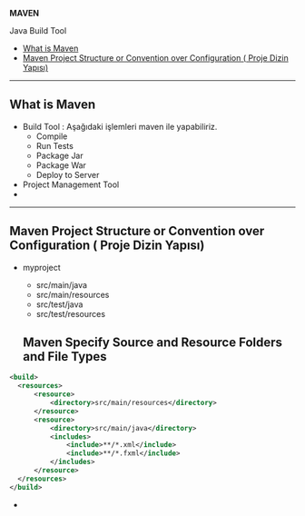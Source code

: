 
**MAVEN**

Java Build Tool


<!-- TOC -->

- [What is Maven](#what-is-maven)
- [Maven Project Structure or Convention over Configuration ( Proje Dizin Yapısı)](#maven-project-structure-or-convention-over-configuration--proje-dizin-yapısı)

<!-- /TOC -->



---

## What is Maven

- Build Tool : Aşağıdaki işlemleri maven ile yapabiliriz.
  - Compile
  - Run Tests
  - Package Jar
  - Package War
  - Deploy to Server
- Project Management Tool
- ​











----

## Maven Project Structure or Convention over Configuration ( Proje Dizin Yapısı)

- myproject
  - src/main/java
  - src/main/resources
  - src/test/java
  - src/test/resources


  ## Maven Specify Source and Resource Folders and File Types

```XML
<build>
  <resources>
      <resource>
          <directory>src/main/resources</directory>
      </resource>
      <resource>
          <directory>src/main/java</directory>
          <includes>
              <include>**/*.xml</include>
              <include>**/*.fxml</include>
          </includes>
      </resource>
  </resources>
</build>
```



- ​